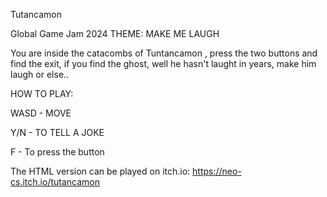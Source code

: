 Tutancamon

Global Game Jam 2024 THEME: MAKE ME LAUGH

You are inside the catacombs of Tuntancamon , press the two buttons and find the exit, if you find the ghost, well he hasn't laught in years, make him laugh or else..

HOW TO PLAY:

WASD - MOVE

Y/N - TO TELL A JOKE

F - To press the button

The HTML version can be played on itch.io: https://neo-cs.itch.io/tutancamon
